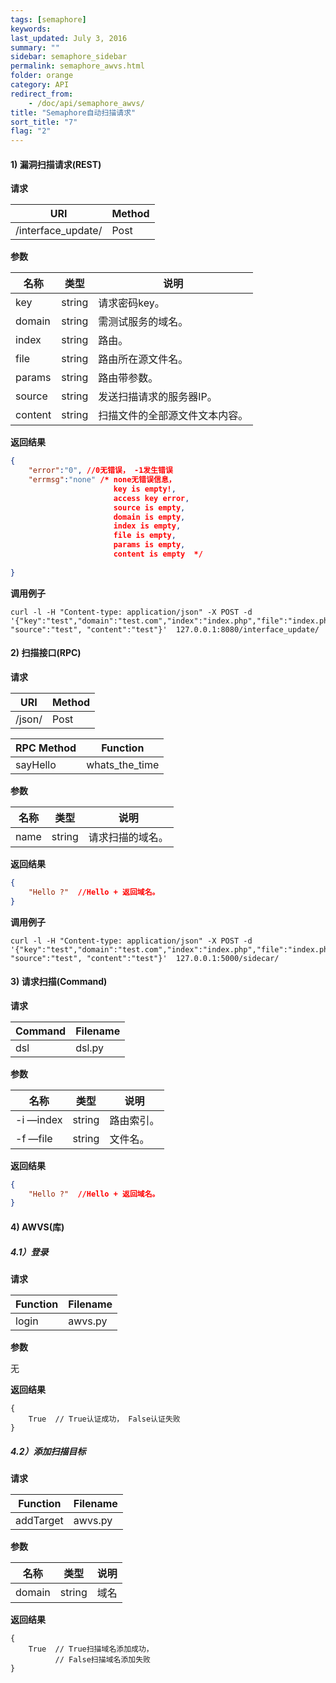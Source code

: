 ```yaml
---
tags: [semaphore]
keywords: 
last_updated: July 3, 2016
summary: ""
sidebar: semaphore_sidebar
permalink: semaphore_awvs.html
folder: orange
category: API
redirect_from:
    - /doc/api/semaphore_awvs/
title: "Semaphore自动扫描请求"
sort_title: "7"
flag: "2"
---
```






#### 1)  漏洞扫描请求(REST)

**请求**

URI                 | Method 
------------------- | ---- 
/interface_update/     | Post

**参数** 

名称 | 类型 | 说明
---- | ---- | -------
key | string | 请求密码key。 
domain | string | 需测试服务的域名。 
index | string | 路由。 
file | string | 路由所在源文件名。 
params | string | 路由带参数。 
source | string | 发送扫描请求的服务器IP。 
content | string | 扫描文件的全部源文件文本内容。 



**返回结果** 

```json
{
    "error":"0", //0无错误， -1发生错误
    "errmsg":"none" /* none无错误信息，
                       key is empty!,
                       access key error,
                       source is empty,
                       domain is empty,
                       index is empty,
                       file is empty,
                       params is empty,
                       content is empty  */
                    
}
```

**调用例子**

```shell
curl -l -H "Content-type: application/json" -X POST -d '{"key":"test","domain":"test.com","index":"index.php","file":"index.php","params":"key1,key2,key3", "source":"test", "content":"test"}'  127.0.0.1:8080/interface_update/
```



#### 2) 扫描接口(RPC)

**请求**

URI                 | Method 
------------------- | ---- 
/json/     | Post

RPC Method                 | Function 
------------------- | ---- 
sayHello     | whats_the_time 



**参数** 

名称 | 类型 | 说明 
---- | ---- | -------
name | string | 请求扫描的域名。 



**返回结果** 

```json
{
    "Hello ?"  //Hello + 返回域名。
}
```

**调用例子**

```shell
curl -l -H "Content-type: application/json" -X POST -d '{"key":"test","domain":"test.com","index":"index.php","file":"index.php","params":"key1,key2,key3", "source":"test", "content":"test"}'  127.0.0.1:5000/sidecar/
```



#### 3) 请求扫描(Command)

**请求**

Command                 | Filename 
------------------- | ---- 
dsl     | dsl.py 



**参数** 

名称 | 类型 | 说明 
---- | ---- | -------
-i —index | string | 路由索引。 
-f —file | string | 文件名。 




**返回结果** 

```json
{
    "Hello ?"  //Hello + 返回域名。
}
```



#### 4) AWVS(库)

##### 4.1）登录

**请求**

Function                 | Filename 
------------------- | ---- 
login     | awvs.py 

**参数** 

无

**返回结果** 

```
{
    True  // True认证成功， False认证失败
}
```



##### 4.2）添加扫描目标

**请求**

Function                 | Filename 
------------------- | ---- 
addTarget     | awvs.py 

**参数** 

名称 | 类型 | 说明 
---- | ---- | -------
domain | string | 域名 

**返回结果** 

```
{
    True  // True扫描域名添加成功， 
          // False扫描域名添加失败
}
```



